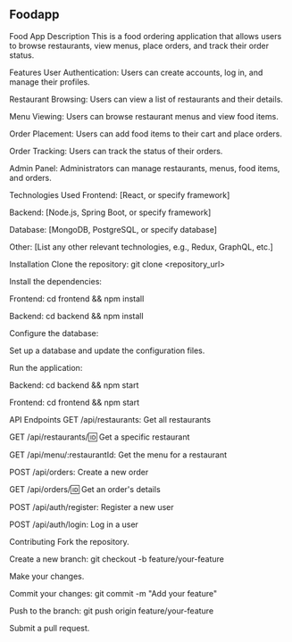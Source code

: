 
## Foodapp
Food App
Description
This is a food ordering application that allows users to browse restaurants, view menus, place orders, and track their order status.

Features
User Authentication: Users can create accounts, log in, and manage their profiles.

Restaurant Browsing: Users can view a list of restaurants and their details.

Menu Viewing: Users can browse restaurant menus and view food items.

Order Placement: Users can add food items to their cart and place orders.

Order Tracking: Users can track the status of their orders.

Admin Panel: Administrators can manage restaurants, menus, food items, and orders.

Technologies Used
Frontend: [React, or specify framework]

Backend: [Node.js, Spring Boot, or specify framework]

Database: [MongoDB, PostgreSQL, or specify database]

Other: [List any other relevant technologies, e.g., Redux, GraphQL, etc.]

Installation
Clone the repository: git clone <repository_url>

Install the dependencies:

Frontend: cd frontend && npm install

Backend: cd backend && npm install

Configure the database:

Set up a database and update the configuration files.

Run the application:

Backend: cd backend && npm start

Frontend: cd frontend && npm start

API Endpoints
GET /api/restaurants: Get all restaurants

GET /api/restaurants/:id: Get a specific restaurant

GET /api/menu/:restaurantId: Get the menu for a restaurant

POST /api/orders: Create a new order

GET /api/orders/:id: Get an order's details

POST /api/auth/register: Register a new user

POST /api/auth/login: Log in a user

Contributing
Fork the repository.

Create a new branch: git checkout -b feature/your-feature

Make your changes.

Commit your changes: git commit -m "Add your feature"

Push to the branch: git push origin feature/your-feature

Submit a pull request.
